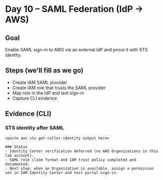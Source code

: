 # Day 10 – SAML Federation (IdP → AWS)

## Goal
Enable SAML sign-in to AWS via an external IdP and prove it with STS identity.

## Steps (we’ll fill as we go)
- Create IAM SAML provider
- Create IAM role that trusts the SAML provider
- Map role in the IdP and test sign-in
- Capture CLI evidence

## Evidence (CLI)
### STS identity after SAML
```text
<paste aws sts get-caller-identity output here>

### Status
- Identity Center verification deferred (no AWS Organizations in this lab account).
- SAML role claim format and IAM trust policy completed and documented.
- Next step: when an Organization is available, assign a permission set in IAM Identity Center and test portal sign-in.
